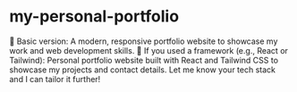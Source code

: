 # my-personal-portfolio
🔹 Basic version: A modern, responsive portfolio website to showcase my work and web development skills.  🔹 If you used a framework (e.g., React or Tailwind): Personal portfolio website built with React and Tailwind CSS to showcase my projects and contact details.  Let me know your tech stack and I can tailor it further!
